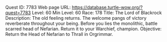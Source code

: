 Quest ID: 7783
Web page URL: https://database.turtle-wow.org/?quest=7783
Level: 60
Min Level: 60
Race: 178
Title: The Lord of Blackrock
Description: The old feeling returns. The welcome pangs of victory reverberate throughout your being. Before you lies the monolithic, battle scarred head of Nefarian. Return it to your Warchief, champion.
Objective: Return the Head of Nefarian to Thrall in Orgrimmar.
